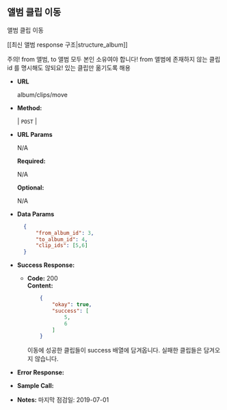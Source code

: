**앨범 클립 이동**
----
  앨범 클립 이동
    
  [[최신 앨범 response 구조|structure_album]]
    
  주의! from 앨범, to 앨범 모두 본인 소유여야 합니다!
  from 앨범에 존재하지 않는 클립 id 를 명시해도 않되요! 있는 클립만 옮기도록 해용
  
* **URL**

  album/clips/move

* **Method:**
  
  | `POST` |
  
*  **URL Params**
    
    N/A

   **Required:**
 
   N/A

   **Optional:**
 
   N/A

* **Data Params**

    ```json
      {
          "from_album_id": 3,
          "to_album_id": 4,
          "clip_ids": [5,6]
      }
    ```

* **Success Response:**
  
  * **Code:** 200 <br />
    **Content:** 
    ```json
        {
            "okay": true,
            "success": [
                5,
                6
            ]
        }
    ```
    이동에 성공한 클립들이 success 배열에 담겨옵니다. 실패한 클립들은 담겨오지 않습니다.
 
* **Error Response:**


* **Sample Call:**

* **Notes:**
    마지막 점검일: 2019-07-01
